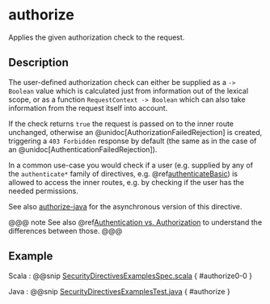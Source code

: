 # authorize

Applies the given authorization check to the request.

## Description

The user-defined authorization check can either be supplied as a `-> Boolean` value which is calculated
just from information out of the lexical scope, or as a function `RequestContext -> Boolean` which can also
take information from the request itself into account.

If the check returns `true` the request is passed on to the inner route unchanged, otherwise an
@unidoc[AuthorizationFailedRejection] is created, triggering a `403 Forbidden` response by default
(the same as in the case of an @unidoc[AuthenticationFailedRejection]).

In a common use-case you would check if a user (e.g. supplied by any of the `authenticate*` family of directives,
e.g. @ref[authenticateBasic](authenticateBasic.md)) is allowed to access the inner routes, e.g. by checking if the user has the needed permissions.

See also [authorize-java]() for the asynchronous version of this directive.

@@@ note
See also @ref[Authentication vs. Authorization](index.md#authentication-vs-authorization-java) to understand the differences between those.
@@@

## Example

Scala
:  @@snip [SecurityDirectivesExamplesSpec.scala]($test$/scala/docs/http/scaladsl/server/directives/SecurityDirectivesExamplesSpec.scala) { #authorize0-0 }

Java
:  @@snip [SecurityDirectivesExamplesTest.java]($test$/java/docs/http/javadsl/server/directives/SecurityDirectivesExamplesTest.java) { #authorize }
